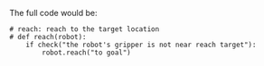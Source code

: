 

The full code would be:

```
# reach: reach to the target location
# def reach(robot):
    if check("the robot's gripper is not near reach target"):
        robot.reach("to goal")
```